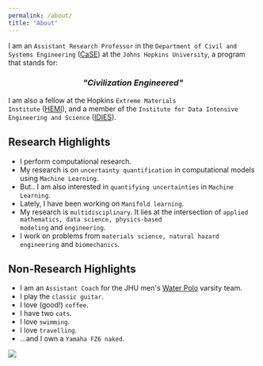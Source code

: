 ```yaml
---
permalink: /about/
title: "About"
---
```



I am an <code>Assistant Research Professor</code> in the  <code>Department of Civil and Systems Engineering</code> (<a href="https://engineering.jhu.edu/case/" target="_blank">CaSE</a>) at the <code>Johns Hopkins University</code>, a program  that stands for:

### <center><i>"Civilization Engineered"</i></center>


I am also a fellow at the Hopkins <code>Extreme Materials Institute</code> (<a href="https://hemi.jhu.edu">HEMI</a>), and a member of the <code>Institute for Data Intensive Engineering and Science</code> (<a href="https://idies.jhu.edu">IDIES</a>). 


## Research Highlights

* I perform computational research.
* My research is on <code>uncertainty quantification</code> in computational models using <code>Machine Learning</code>.
* But.. I am also interested in <code>quantifying uncertainties</code> in <code>Machine Learning</code>.
* Lately, I have been working on <code>Manifold learning</code>.
* My research is <code>multidisciplinary</code>. It lies at the intersection of <code>applied mathematics, data science, physics-based modeling</code> and <code>engineering</code>.
* I work on problems from <code>materials science, natural hazard engineering</code> and <code>biomechanics</code>.


## Non-Research Highlights

*  I am an <code>Assistant Coach</code> for the JHU men's <a href="https://hopkinssports.com/sports/mens-water-polo" target="_blank">Water Polo</a> varsity team.
* I play the <code>classic guitar</code>.
* I love (good!) <code>coffee</code>.
* I have two <code>cats</code>.
* I love <code>swimming</code>.
* I love <code>travelling</code>.
* ...and I own a <code>Yamaha FZ6 naked</code>.


<img src="{{ site.url }}{{ site.baseurl }}/assets/images/image1.png"/>

